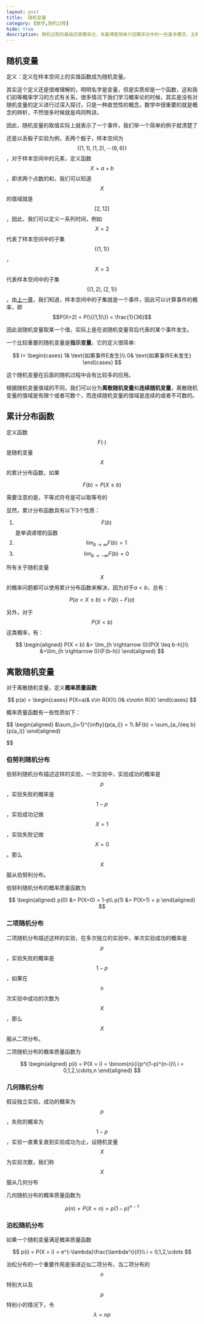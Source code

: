 ```yaml
---
layout: post
title:  随机变量
category: [数学,随机过程] 
hide: true
description: 随机过程的基础还是概率论，本篇博客简单介绍概率论中的一些基本概念，主要是说明随机变量的定义，以及随机变量的概率特征
---
```


## 随机变量

定义：定义在样本空间上的实值函数成为随机变量。

其实这个定义还是很难理解的，明明名字是变量，但是实质却是一个函数，这和我们初等概率学习的方式有关系，很多情况下我们学习概率论的时候，其实是没有对随机变量的定义进行过深入探讨，只是一种直觉性的概念。数学中很重要的就是概念的辨析，不然很多时候就是鸡同鸭讲。

因此，随机变量的取值实际上就表示了一个事件，我们举一个简单的例子就清楚了

还是以丢骰子实验为例，丢两个骰子，样本空间为$$\{(1,1),(1,2),\cdots (6,6)\}$$，对于样本空间中的元素，定义函数$$X = a + b $$，即求两个点数的和，我们可以知道$$X$$的值域就是$$[2,12]$$，因此，我们可以定义一系列时间，例如$$X = 2$$代表了样本空间中的子集$$\{(1,1)\}$$，$$X = 3$$代表样本空间中的子集$$\{(1,2),(2,1)\}$$。由[上一章](/数学/随机过程/2019/05/06/样本空间-时间与概率.html)，我们知道，样本空间中的子集就是一个事件，因此可以计算事件的概率，即$$P(X=2) = P(\{(1,1)\})  = \frac{1}{36}$$

因此说随机变量取某一个值，实际上是在说随机变量背后代表的某个事件发生。

一个比较重要的随机变量是**指示变量**，它的定义很简单:

$$
I=
\begin{cases}
1& \text{如果事件E发生}\\
0& \text{如果事件E未发生}
\end{cases}
$$

这个随机变量在后面的随机过程中会有比较多的应用。

根据随机变量值域的不同，我们可以分为**离散随机变量**和**连续随机变量**，离散随机变量的值域是有限个或者可数个，而连续随机变量的值域是连续的或者不可数的。

## 累计分布函数
定义函数$$F(\cdot)$$是随机变量$$X$$的累计分布函数，如果

$$
    F(b) = P(X \leq b)
$$

需要注意的是，不等式符号是可以取等号的

显然，累计分布函数具有以下3个性质：
1. $$F(b)$$是单调递增的函数
2. $$\lim_{b\rightarrow \infty}{F(b)} = 1$$
3. $$\lim_{b\rightarrow -\infty}{F(b)} = 0$$

所有关于随机变量$$X$$的概率问题都可以使用累计分布函数来解决，因为对于$a < b$，总有：

$$
P(a < X \leq b) = F(b) - F(a)
$$

另外，对于$$P(X < b)$$这类概率，有：

$$
\begin{aligned}
    P(X < b) &= \lim_{h \rightarrow 0}{P(X \leq b-h)}\\
    &=\lim_{h \rightarrow 0}{F(b-h)}
\end{aligned}
$$

## 离散随机变量

对于离散随机变量，定义**概率质量函数**

$$
p(a) = 
\begin{cases}
P(X=a)& x\in R(X)\\
0& x\notin R(X)
\end{cases}
$$

概率质量函数有一些性质如下：

$$
\begin{aligned}
&\sum_{i=1}^{\infty}{p(a_i)} = 1\\
&F(b) = \sum_{a_i\leq b}{p(a_i)}
\end{aligned}

$$

### 伯努利随机分布

伯努利随机分布描述这样的实验，一次实验中，实验成功的概率是$$p$$，实验失败的概率是$$1-p$$，实验成功记做$$X=1$$，实验失败记做$$X=0$$。那么$$X$$服从伯努利分布。

伯努利随机分布的概率质量函数为

$$
\begin{aligned}
    p(0) &= P(X=0) = 1-p\\
    p(1) &= P(X=1) = p
\end{aligned}
$$

### 二项随机分布

二项随机分布描述这样的实验，在多次独立的实验中，单次实验成功的概率是$$p$$，实验失败的概率是$$1-p$$，如果在$$n$$次实验中成功的次数为$$X$$，那么$$X$$服从二项分布。

二项随机分布的概率质量函数为

$$
\begin{aligned}
    p(i) = P(X = i) = \binom{n}{i}p^i(1-p)^{n-i}\\
    i = 0,1,2,\cdots,n
\end{aligned}
$$

### 几何随机分布

假设独立实验，成功的概率为$$p$$，失败的概率为$$1-p$$，实验一直重复直到实验成功为止，设随机变量$$X$$为实验次数，我们称$$X$$服从几何分布

几何随机分布的概率质量函数为

$$
p(n) = P(X=n)=p(1-p)^{n-1}
$$

### 泊松随机分布

如果一个随机变量满足概率质量函数

$$
p(i) = P(X = i) = e^{-\lambda}\frac{\lambda^i}{i!}\\
i = 0,1,2,\cdots
$$

泊松分布的一个重要作用是渐进近似二项分布，当二项分布的$$n$$特别大以及$$p$$特别小的情况下，令$$\lambda = np$$